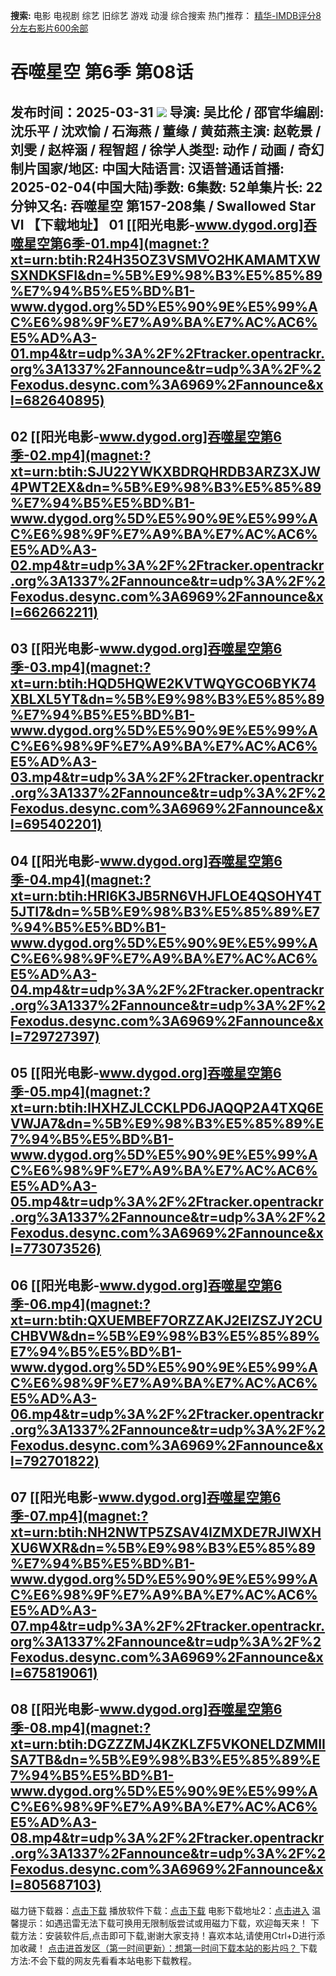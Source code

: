 **搜索:** 电影 电视剧 综艺 旧综艺 游戏 动漫 综合搜索 热门推荐： [精华-IMDB评分8分左右影片600余部](https://www.dytt8.com/html/gndy/jddy/20160320/50510.html)
# 吞噬星空 第6季 第08话
发布时间：2025-03-31 
![](https://wx4.sinaimg.cn/bmiddle/008e3MOwly1gyiwt71nnoj30ld0sxdo4.jpg)
导演: 吴比伦 / 邵官华编剧: 沈乐平 / 沈欢愉 / 石海燕 / 董缘 / 黄茹燕主演: 赵乾景 / 刘雯 / 赵梓涵 / 程智超 / 徐学人类型: 动作 / 动画 / 奇幻制片国家/地区: 中国大陆语言: 汉语普通话首播: 2025-02-04(中国大陆)季数: 6集数: 52单集片长: 22分钟又名: 吞噬星空 第157-208集 / Swallowed Star Ⅵ
**【下载地址】**
01  [[阳光电影-www.dygod.org]吞噬星空第6季-01.mp4](magnet:?xt=urn:btih:R24H35OZ3VSMVO2HKAMAMTXWSXNDKSFI&dn=%5B%E9%98%B3%E5%85%89%E7%94%B5%E5%BD%B1-www.dygod.org%5D%E5%90%9E%E5%99%AC%E6%98%9F%E7%A9%BA%E7%AC%AC6%E5%AD%A3-01.mp4&tr=udp%3A%2F%2Ftracker.opentrackr.org%3A1337%2Fannounce&tr=udp%3A%2F%2Fexodus.desync.com%3A6969%2Fannounce&xl=682640895)  
---  
02  [[阳光电影-www.dygod.org]吞噬星空第6季-02.mp4](magnet:?xt=urn:btih:SJU22YWKXBDRQHRDB3ARZ3XJW4PWT2EX&dn=%5B%E9%98%B3%E5%85%89%E7%94%B5%E5%BD%B1-www.dygod.org%5D%E5%90%9E%E5%99%AC%E6%98%9F%E7%A9%BA%E7%AC%AC6%E5%AD%A3-02.mp4&tr=udp%3A%2F%2Ftracker.opentrackr.org%3A1337%2Fannounce&tr=udp%3A%2F%2Fexodus.desync.com%3A6969%2Fannounce&xl=662662211)  
---  
03  [[阳光电影-www.dygod.org]吞噬星空第6季-03.mp4](magnet:?xt=urn:btih:HQD5HQWE2KVTWQYGCO6BYK74XBLXL5YT&dn=%5B%E9%98%B3%E5%85%89%E7%94%B5%E5%BD%B1-www.dygod.org%5D%E5%90%9E%E5%99%AC%E6%98%9F%E7%A9%BA%E7%AC%AC6%E5%AD%A3-03.mp4&tr=udp%3A%2F%2Ftracker.opentrackr.org%3A1337%2Fannounce&tr=udp%3A%2F%2Fexodus.desync.com%3A6969%2Fannounce&xl=695402201)  
---  
04  [[阳光电影-www.dygod.org]吞噬星空第6季-04.mp4](magnet:?xt=urn:btih:HRI6K3JB5RN6VHJFLOE4QSOHY4T5JTI7&dn=%5B%E9%98%B3%E5%85%89%E7%94%B5%E5%BD%B1-www.dygod.org%5D%E5%90%9E%E5%99%AC%E6%98%9F%E7%A9%BA%E7%AC%AC6%E5%AD%A3-04.mp4&tr=udp%3A%2F%2Ftracker.opentrackr.org%3A1337%2Fannounce&tr=udp%3A%2F%2Fexodus.desync.com%3A6969%2Fannounce&xl=729727397)  
---  
05  [[阳光电影-www.dygod.org]吞噬星空第6季-05.mp4](magnet:?xt=urn:btih:IHXHZJLCCKLPD6JAQQP2A4TXQ6EVWJA7&dn=%5B%E9%98%B3%E5%85%89%E7%94%B5%E5%BD%B1-www.dygod.org%5D%E5%90%9E%E5%99%AC%E6%98%9F%E7%A9%BA%E7%AC%AC6%E5%AD%A3-05.mp4&tr=udp%3A%2F%2Ftracker.opentrackr.org%3A1337%2Fannounce&tr=udp%3A%2F%2Fexodus.desync.com%3A6969%2Fannounce&xl=773073526)  
---  
06  [[阳光电影-www.dygod.org]吞噬星空第6季-06.mp4](magnet:?xt=urn:btih:QXUEMBEF7ORZZAKJ2EIZSZJY2CUCHBVW&dn=%5B%E9%98%B3%E5%85%89%E7%94%B5%E5%BD%B1-www.dygod.org%5D%E5%90%9E%E5%99%AC%E6%98%9F%E7%A9%BA%E7%AC%AC6%E5%AD%A3-06.mp4&tr=udp%3A%2F%2Ftracker.opentrackr.org%3A1337%2Fannounce&tr=udp%3A%2F%2Fexodus.desync.com%3A6969%2Fannounce&xl=792701822)  
---  
07  [[阳光电影-www.dygod.org]吞噬星空第6季-07.mp4](magnet:?xt=urn:btih:NH2NWTP5ZSAV4IZMXDE7RJIWXHXU6WXR&dn=%5B%E9%98%B3%E5%85%89%E7%94%B5%E5%BD%B1-www.dygod.org%5D%E5%90%9E%E5%99%AC%E6%98%9F%E7%A9%BA%E7%AC%AC6%E5%AD%A3-07.mp4&tr=udp%3A%2F%2Ftracker.opentrackr.org%3A1337%2Fannounce&tr=udp%3A%2F%2Fexodus.desync.com%3A6969%2Fannounce&xl=675819061)  
---  
08  [[阳光电影-www.dygod.org]吞噬星空第6季-08.mp4](magnet:?xt=urn:btih:DGZZZMJ4KZKLZF5VKONELDZMMIISA7TB&dn=%5B%E9%98%B3%E5%85%89%E7%94%B5%E5%BD%B1-www.dygod.org%5D%E5%90%9E%E5%99%AC%E6%98%9F%E7%A9%BA%E7%AC%AC6%E5%AD%A3-08.mp4&tr=udp%3A%2F%2Ftracker.opentrackr.org%3A1337%2Fannounce&tr=udp%3A%2F%2Fexodus.desync.com%3A6969%2Fannounce&xl=805687103)  
---  
磁力链下载器：[点击下载](https://dygod.org/js/bt.htm "qBittorrent") 播放软件下载：[点击下载](https://dygod.org/js/player.htm "PotPlayer") 电影下载地址2：[点击进入](https://dygod.org/ "阳光电影") 温馨提示：如遇迅雷无法下载可换用无限制版尝试或用磁力下载，欢迎每天来！  下载方法：安装软件后,点击即可下载,谢谢大家支持！喜欢本站,请使用Ctrl+D进行添加收藏！ [点击进首发区（第一时间更新）：想第一时间下载本站的影片吗？ ](https://www.ygdy8.net/)下载方法:不会下载的网友先看看本站电影下载教程。